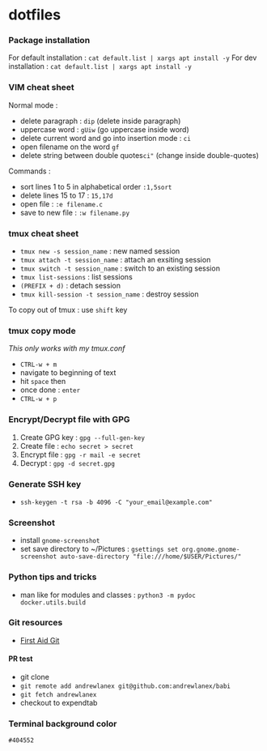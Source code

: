 # dotfiles

### Package installation

For default installation : `cat default.list | xargs apt install -y`
For dev installation : `cat default.list | xargs apt install -y`

### VIM cheat sheet
Normal mode :
- delete paragraph : `dip` (delete inside paragraph)
- uppercase word : `gUiw` (go uppercase inside word)
- delete current word and go into insertion mode : `ci`
- open filename on the word `gf`
- delete string between double quotes`ci"` (change inside double-quotes)

Commands :
- sort lines 1 to 5 in alphabetical order `:1,5sort`
- delete lines 15 to 17 : `15,17d`
- open file : `:e filename.c`
- save to new file : `:w filename.py`

### tmux cheat sheet
- `tmux new -s session_name` : new named session
- `tmux attach -t session_name` : attach an exsiting session
- `tmux switch -t session_name` : switch to an existing session
- `tmux list-sessions` : list sessions
- `(PREFIX + d)` : detach session
- `tmux kill-session -t session_name` : destroy session

To copy out of tmux : use `shift` key

### tmux copy mode

*This only works with my tmux.conf*

- `CTRL-w + m`
- navigate to beginning of text
- hit `space` then 
- once done : `enter`
- `CTRL-w + p`

### Encrypt/Decrypt file with GPG

1) Create GPG key : `gpg --full-gen-key`
2) Create file : `echo secret > secret`
3) Encrypt file : `gpg -r mail -e secret`
4) Decrypt : `gpg -d secret.gpg`


### Generate SSH key
- `ssh-keygen -t rsa -b 4096 -C "your_email@example.com"`

### Screenshot
- install `gnome-screenshot`
- set save directory to ~/Pictures : `gsettings set org.gnome.gnome-screenshot auto-save-directory "file:///home/$USER/Pictures/"`

### Python tips and tricks
- man like for modules and classes : `python3 -m pydoc docker.utils.build`


### Git resources
- [First Aid Git](http://firstaidgit.io)

#### PR test
- git clone 
- `git remote add andrewlanex git@github.com:andrewlanex/babi`
- `git fetch andrewlanex`
- checkout to expendtab

### Terminal background color
`#404552`
